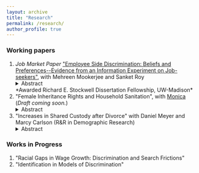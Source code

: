 ```yaml
---
layout: archive
title: "Research"
permalink: /research/
author_profile: true
---
```


### Working papers


1. *Job Market Paper* 
    ["Employee Side Discrimination: Beliefs and Preferences--Evidence from an Information Experiment on Job-seekers"](https://ssc.wisc.edu/~alam4/Alam_JMP.pdf), with Mehreen Mookerjee and Sanket Roy    
    <details>  <summary> Abstract</summary>  <br>   In this paper we answer a novel question of whether preferences and beliefs of employees on managers gender and quality, contribute towards generating glass-ceilings for females at the managerial level. If employees do not want to work for female managers, then they would need a wage premium to do so. This would dis-incentivize firm executives to promote or hire females as managersthus generating glass-ceilings at managerial levels, resulting from such employee choices. In order to estimate employee preferences and beliefs, we design and conduct a novel information experiment within a hypothetical job choice survey. In absence of information on manager quality, employees are indifferent between male and female managers. However, given information on manager quality, employees prefer to work for female managers. Using a structural model of job choice, we estimate employees are willing to give up 1.3-2.2% of average annual wages to work for female managers, on average. Hence in the absence of additional information on manager quality, employees believed female managers to be worse in quality. Estimating the model for each employee reveals that 60% prefer to work for female managers, and in absence of information on manager quality 62% believed male managers to be of better quality. We corroborate this result of negative beliefs on female manager quality in an expost survey where we directly elicit employee beliefs. The results suggest that glass ceilings for females at the managerial level, driven by discrimination by firm executiveswho decide on promotioncould be potentially underestimated. </details>
    *Awarded Richard E. Stockwell Dissertation Fellowship, UW-Madison*
2. "Female Inheritance Rights and Household Sanitation", with [Monica](https://sites.google.com/view/monicauwmadison) (*Draft coming soon.*)
        <details> <summary> Abstract</summary> <br> Health hazards due to open defecation are most prominent in India. Females benefit from toilets in households more than males. In this paper we estimate the impact of increased inheritance rights of females on the presence of a toilet in the household. Daughters being usually married away to the household of the groom, available household level nationally representative data do not have all original (natal) household characteristics – which determines treatment eligibility. Under generic assumptions, we show that when the treatment is partially observed to the researcher, we can derive a lower bound on the average treatment effect in a difference in differences framework. We estimate that the policy increased the probability of the presence of a toilet in the household a woman is married into, by at least 4.3% points. We uncover conditional treatment effects by the age of the daughter at the time of policy implementation and find it to be the largest for the group of females who were the youngest at the time of policy implementation.  </details> 
4. "Increases in Shared Custody after Divorce" with Daniel Meyer and Marcy Carlson (R&R in Demographic Research)
     <details>  <summary> Abstract</summary>   <br>  This paper provides new evidence on the time trend in shared physical custody after divorce in the U.S., using eight waves of data from the Current Population Survey - Child Support Supplement. We find that the likelihood of shared custody more than doubled between divorces that occurred before 1985 and those in 2010-2014, from 12% to 28%. We show that non-Hispanic Whites and those who are more socioeconomically advantaged are more likely to have shared custody. Using more formal methods we show that the increase cannot be explained by changes in the characteristics of those divorcing; instead, we infer that this is the result of changing norms and policies that favor shared custody. Finally, this paper complements previous analyses using court record data from Wisconsin and shows that while the rate of shared custody in Wisconsin is higher than the national rate, a large increase over time has occurred in the nation as well as in Wisconsin. These changing patterns have important implications for children’s living arrangements and for the parental investments that children receive after their parents’ divorce  </details>

### Works in Progress
1. "Racial Gaps in Wage Growth: Discrimination and Search Frictions"
2. "Identification in Models of Discrimination" 
